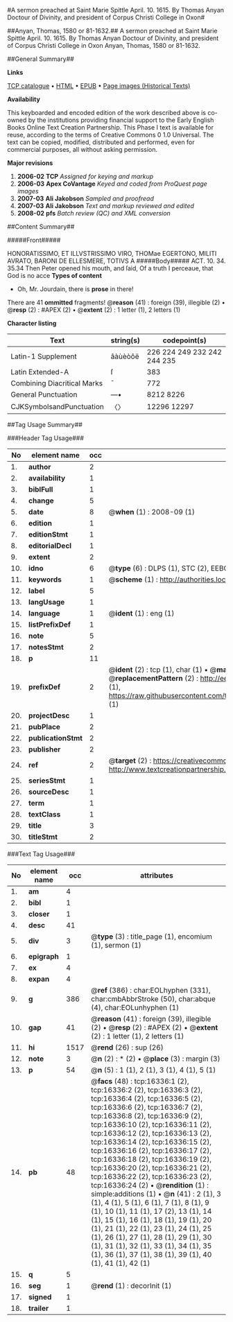 #A sermon preached at Saint Marie Spittle April. 10. 1615. By Thomas Anyan Doctour of Divinity, and president of Corpus Christi College in Oxon#

##Anyan, Thomas, 1580 or 81-1632.##
A sermon preached at Saint Marie Spittle April. 10. 1615. By Thomas Anyan Doctour of Divinity, and president of Corpus Christi College in Oxon
Anyan, Thomas, 1580 or 81-1632.

##General Summary##

**Links**

[TCP catalogue](http://www.ota.ox.ac.uk/tcp/)  • 
[HTML](http://tei.it.ox.ac.uk/tcp/Texts-HTML/free/A20/A20573.html)  • 
[EPUB](http://tei.it.ox.ac.uk/tcp/Texts-EPUB/free/A20/A20573.epub) • 
[Page images (Historical Texts)](https://data.historicaltexts.jisc.ac.uk/view?pubId=eebo-99851081e&pageId=eebo-99851081e-16336-1)

**Availability**

This keyboarded and encoded edition of the
	       work described above is co-owned by the institutions
	       providing financial support to the Early English Books
	       Online Text Creation Partnership. This Phase I text is
	       available for reuse, according to the terms of Creative
	       Commons 0 1.0 Universal. The text can be copied,
	       modified, distributed and performed, even for
	       commercial purposes, all without asking permission.

**Major revisions**

1. __2006-02__ __TCP__ *Assigned for keying and markup*
1. __2006-03__ __Apex CoVantage__ *Keyed and coded from ProQuest page images*
1. __2007-03__ __Ali Jakobson__ *Sampled and proofread*
1. __2007-03__ __Ali Jakobson__ *Text and markup reviewed and edited*
1. __2008-02__ __pfs__ *Batch review (QC) and XML conversion*

##Content Summary##

#####Front#####

HONORATISSIMO, ET ILLVSTRISSIMO VIRO, THOMae EGERTONO, MILITI AVRATO, BARONI DE ELLESMERE, TOTIVS A
#####Body#####
ACT. 10. 34. 35.34 Then Peter opened his mouth, and ſaid, Of a truth I perceaue, that God is no acce
**Types of content**

  * Oh, Mr. Jourdain, there is **prose** in there!

There are 41 **ommitted** fragments! 
 @__reason__ (41) : foreign (39), illegible (2)  •  @__resp__ (2) : #APEX (2)  •  @__extent__ (2) : 1 letter (1), 2 letters (1)

**Character listing**


|Text|string(s)|codepoint(s)|
|---|---|---|
|Latin-1 Supplement|âàùèòôë|226 224 249 232 242 244 235|
|Latin Extended-A|ſ|383|
|Combining             Diacritical Marks|̄|772|
|General Punctuation|—•|8212 8226|
|CJKSymbolsandPunctuation|〈〉|12296 12297|

##Tag Usage Summary##

###Header Tag Usage###

|No|element name|occ|attributes|
|---|---|---|---|
|1.|__author__|2||
|2.|__availability__|1||
|3.|__biblFull__|1||
|4.|__change__|5||
|5.|__date__|8| @__when__ (1) : 2008-09 (1)|
|6.|__edition__|1||
|7.|__editionStmt__|1||
|8.|__editorialDecl__|1||
|9.|__extent__|2||
|10.|__idno__|6| @__type__ (6) : DLPS (1), STC (2), EEBO-CITATION (1), PROQUEST (1), VID (1)|
|11.|__keywords__|1| @__scheme__ (1) : http://authorities.loc.gov/ (1)|
|12.|__label__|5||
|13.|__langUsage__|1||
|14.|__language__|1| @__ident__ (1) : eng (1)|
|15.|__listPrefixDef__|1||
|16.|__note__|5||
|17.|__notesStmt__|2||
|18.|__p__|11||
|19.|__prefixDef__|2| @__ident__ (2) : tcp (1), char (1)  •  @__matchPattern__ (2) : ([0-9\-]+):([0-9IVX]+) (1), (.+) (1)  •  @__replacementPattern__ (2) : http://eebo.chadwyck.com/downloadtiff?vid=$1&page=$2 (1), https://raw.githubusercontent.com/textcreationpartnership/Texts/master/tcpchars.xml#$1 (1)|
|20.|__projectDesc__|1||
|21.|__pubPlace__|2||
|22.|__publicationStmt__|2||
|23.|__publisher__|2||
|24.|__ref__|2| @__target__ (2) : https://creativecommons.org/publicdomain/zero/1.0/ (1), http://www.textcreationpartnership.org/docs/. (1)|
|25.|__seriesStmt__|1||
|26.|__sourceDesc__|1||
|27.|__term__|1||
|28.|__textClass__|1||
|29.|__title__|3||
|30.|__titleStmt__|2||


###Text Tag Usage###

|No|element name|occ|attributes|
|---|---|---|---|
|1.|__am__|4||
|2.|__bibl__|1||
|3.|__closer__|1||
|4.|__desc__|41||
|5.|__div__|3| @__type__ (3) : title_page (1), encomium (1), sermon (1)|
|6.|__epigraph__|1||
|7.|__ex__|4||
|8.|__expan__|4||
|9.|__g__|386| @__ref__ (386) : char:EOLhyphen (331), char:cmbAbbrStroke (50), char:abque (4), char:EOLunhyphen (1)|
|10.|__gap__|41| @__reason__ (41) : foreign (39), illegible (2)  •  @__resp__ (2) : #APEX (2)  •  @__extent__ (2) : 1 letter (1), 2 letters (1)|
|11.|__hi__|1517| @__rend__ (26) : sup (26)|
|12.|__note__|3| @__n__ (2) : * (2)  •  @__place__ (3) : margin (3)|
|13.|__p__|54| @__n__ (5) : 1 (1), 2 (1), 3 (1), 4 (1), 5 (1)|
|14.|__pb__|48| @__facs__ (48) : tcp:16336:1 (2), tcp:16336:2 (2), tcp:16336:3 (2), tcp:16336:4 (2), tcp:16336:5 (2), tcp:16336:6 (2), tcp:16336:7 (2), tcp:16336:8 (2), tcp:16336:9 (2), tcp:16336:10 (2), tcp:16336:11 (2), tcp:16336:12 (2), tcp:16336:13 (2), tcp:16336:14 (2), tcp:16336:15 (2), tcp:16336:16 (2), tcp:16336:17 (2), tcp:16336:18 (2), tcp:16336:19 (2), tcp:16336:20 (2), tcp:16336:21 (2), tcp:16336:22 (2), tcp:16336:23 (2), tcp:16336:24 (2)  •  @__rendition__ (1) : simple:additions (1)  •  @__n__ (41) : 2 (1), 3 (1), 4 (1), 5 (1), 6 (1), 7 (1), 8 (1), 9 (1), 10 (1), 11 (1), 17 (2), 13 (1), 14 (1), 15 (1), 16 (1), 18 (1), 19 (1), 20 (1), 21 (1), 22 (1), 23 (1), 24 (1), 25 (1), 26 (1), 27 (1), 28 (1), 29 (1), 30 (1), 31 (1), 32 (1), 33 (1), 34 (1), 35 (1), 36 (1), 37 (1), 38 (1), 39 (1), 40 (1), 41 (1), 42 (1)|
|15.|__q__|5||
|16.|__seg__|1| @__rend__ (1) : decorInit (1)|
|17.|__signed__|1||
|18.|__trailer__|1||
